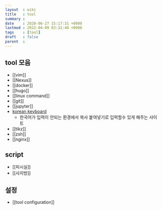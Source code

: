 ```yaml
---
layout  : wiki
title   : tool
summary :
date    : 2020-06-27 15:17:31 +0900
lastmod : 2022-04-09 03:32:40 +0900
tags    : [tool]
draft   : false
parent  :
---
```


## tool 모음
 * [[vim]]
 * [[Nexus]]
 * [[docker]]
 * [[hugo]]
 * [[linux command]]
 * [[git]]
 * [[jupyter]]
 * [korean keyboard](https://gate2home.com/Korean-Keyboard)
   * 한국어가 입력이 안되는 환경에서 복사 붙여넣기로 입력할수 있게 해주는 사이트
 * [[tikz]]
 * [[zsh]]
 * [[nginx]]

## script
 * [[피시실]]
 * [[사지방]]

## 설정
 * [[tool configuration]]
